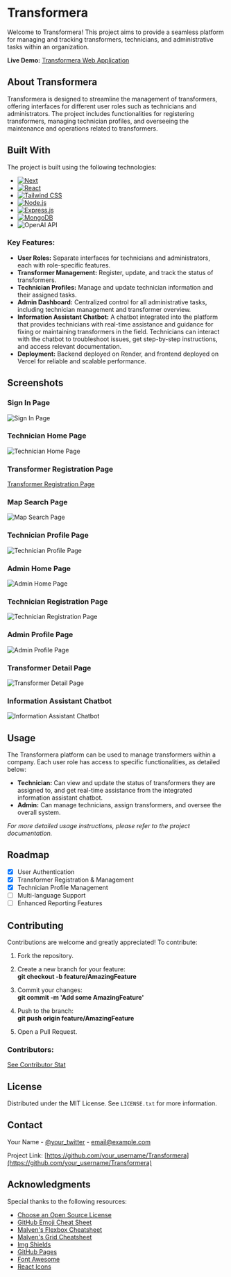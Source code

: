 # Transformera

Welcome to Transformera! This project aims to provide a seamless platform for managing and tracking transformers, technicians, and administrative tasks within an organization.

**Live Demo:** [Transformera Web Application](https://transfomera-m6wf.vercel.app/)

## About Transformera

Transformera is designed to streamline the management of transformers, offering interfaces for different user roles such as technicians and administrators. The project includes functionalities for registering transformers, managing technician profiles, and overseeing the maintenance and operations related to transformers.

## Built With

The project is built using the following technologies:

* [![Next][Next.js]][Next-url]
* [![React][React.js]][React-url]
* [![Tailwind CSS][TailwindCSS]][TailwindCSS-url]
* [![Node.js][Node.js]][Node-url]
* [![Express.js][Express.js]][Express-url]
* [![MongoDB][MongoDB]][MongoDB-url]
* ![OpenAI API](https://img.shields.io/badge/OpenAI-412991?style=for-the-badge&logo=openai&logoColor=white)

### Key Features:
- **User Roles:** Separate interfaces for technicians and administrators, each with role-specific features.
- **Transformer Management:** Register, update, and track the status of transformers.
- **Technician Profiles:** Manage and update technician information and their assigned tasks.
- **Admin Dashboard:** Centralized control for all administrative tasks, including technician management and transformer overview.
- **Information Assistant Chatbot:** A chatbot integrated into the platform that provides technicians with real-time assistance and guidance for fixing or maintaining transformers in the field. Technicians can interact with the chatbot to troubleshoot issues, get step-by-step instructions, and access relevant documentation.
- **Deployment:** Backend deployed on Render, and frontend deployed on Vercel for reliable and scalable performance.

## Screenshots

### Sign In Page
![Sign In Page](https://github.com/eyosiasbitsu/Transfomera/blob/main/images/signup.png?raw=true)

### Technician Home Page
![Technician Home Page](https://github.com/eyosiasbitsu/Transfomera/blob/main/images/technician_home.png?raw=true)

### Transformer Registration Page
[Transformer Registration Page](https://github.com/eyosiasbitsu/Transfomera/blob/main/images/register_transformer.png?raw=true)

### Map Search Page
![Map Search Page](https://github.com/eyosiasbitsu/Transfomera/blob/main/images/map_feature.png?raw=true)

### Technician Profile Page
![Technician Profile Page](https://github.com/eyosiasbitsu/Transfomera/blob/main/images/technician_profile.png?raw=true)

### Admin Home Page
![Admin Home Page](https://github.com/eyosiasbitsu/Transfomera/blob/main/images/admin_home.png?raw=true)

### Technician Registration Page
![Technician Registration Page](https://github.com/eyosiasbitsu/Transfomera/blob/main/images/register_technician.png?raw=true)

### Admin Profile Page
![Admin Profile Page](https://github.com/eyosiasbitsu/Transfomera/blob/main/images/admin_profile.png?raw=true)

### Transformer Detail Page
![Transformer Detail Page](https://github.com/eyosiasbitsu/Transfomera/blob/main/images/transformer_detail.png?raw=true)

### Information Assistant Chatbot
![Information Assistant Chatbot](https://github.com/eyosiasbitsu/Transfomera/blob/main/images/chatbot.png?raw=true)

## Usage

The Transformera platform can be used to manage transformers within a company. Each user role has access to specific functionalities, as detailed below:

- **Technician:** Can view and update the status of transformers they are assigned to, and get real-time assistance from the integrated information assistant chatbot.
- **Admin:** Can manage technicians, assign transformers, and oversee the overall system.

_For more detailed usage instructions, please refer to the project documentation._

## Roadmap

- [x] User Authentication
- [x] Transformer Registration & Management
- [x] Technician Profile Management
- [ ] Multi-language Support
- [ ] Enhanced Reporting Features

## Contributing

Contributions are welcome and greatly appreciated! To contribute:

1. Fork the repository.
2. Create a new branch for your feature:  
   **git checkout -b feature/AmazingFeature**

3. Commit your changes:  
   **git commit -m 'Add some AmazingFeature'**

4. Push to the branch:  
   **git push origin feature/AmazingFeature**

5. Open a Pull Request.

### Contributors:

<a href="https://github.com/eyosiasbitsu/Transfomera/graphs/contributors">
  See Contributor Stat
</a>

## License

Distributed under the MIT License. See `LICENSE.txt` for more information.

## Contact

Your Name - [@your_twitter](https://twitter.com/your_username) - email@example.com

Project Link: [https://github.com/your_username/Transformera](https://github.com/your_username/Transformera)

## Acknowledgments

Special thanks to the following resources:

- [Choose an Open Source License](https://choosealicense.com)
- [GitHub Emoji Cheat Sheet](https://www.webpagefx.com/tools/emoji-cheat-sheet)
- [Malven's Flexbox Cheatsheet](https://flexbox.malven.co/)
- [Malven's Grid Cheatsheet](https://grid.malven.co/)
- [Img Shields](https://shields.io)
- [GitHub Pages](https://pages.github.com)
- [Font Awesome](https://fontawesome.com)
- [React Icons](https://react-icons.github.io/react-icons/search)

<!-- MARKDOWN LINKS & IMAGES -->
[contributors-shield]: https://img.shields.io/github/contributors/othneildrew/Best-README-Template.svg?style=for-the-badge
[contributors-url]: https://github.com/eyosiasbitsu/Transfomera/graphs/contributors
[forks-shield]: https://img.shields.io/github/forks/othneildrew/Best-README-Template.svg?style=for-the-badge
[forks-url]: https://github.com/othneildrew/Best-README-Template/network/members
[stars-shield]: https://img.shields.io/github/stars/othneildrew/Best-README-Template.svg?style=for-the-badge
[stars-url]: https://github.com/othneildrew/Best-README-Template/stargazers
[issues-shield]: https://img.shields.io/github/issues/othneildrew/Best-README-Template.svg?style=for-the-badge
[issues-url]: https://github.com/othneildrew/Best-README-Template/issues
[license-shield]: https://img.shields.io/github/license/othneildrew/Best-README-Template.svg?style=for-the-badge
[license-url]: https://github.com/othneildrew/Best-README-Template/blob/master/LICENSE.txt
[linkedin-shield]: https://img.shields.io/badge/-LinkedIn-black.svg?style=for-the-badge&logo=linkedin&colorB=555
[linkedin-url]: https://linkedin.com/in/othneildrew
[product-screenshot]: images/screenshot.png
[signin-screenshot]: https://drive.google.com/drive/folders/1G2O06BLHopgGyCbmi75JvqoKqkl1VGZA?usp=sharing
[technician-home-screenshot]: https://drive.google.com/file/d/1s05sR5lmzQ05z7sQy-Vu3lZQsFL-5UyP/view?usp=drive_link
[transformer-registration-screenshot]: https://drive.google.com/file/d/1TIJRsYhWfCjBjLCoDyZnI1joGvPegSDm/view?usp=drive_link
[map-search-screenshot]: https://drive.google.com/file/d/1ju5TY14np5gwfnU7x5fxmlU3l6x9QR7o/view?usp=drive_link
[technician-profile-screenshot]: https://drive.google.com/file/d/10kEVLK5NCWDKJ05MiqppoGftNuObMzn7/view?usp=drive_link
[admin-home-screenshot]: https://drive.google.com/file/d/1bRtqPDT9_BEd1HKKtzwzAnpkhgV53LS-/view?usp=drive_link
[technician-registration-screenshot]: https://drive.google.com/file/d/1NYodox91II-rdC5F5HkJg7f8VEmbF2Z9/view?usp=drive_link
[admin-profile-screenshot]: https://drive.google.com/file/d/1jvy58Nh3ekjPunL86MCxeKwcZhyXhlOy/view?usp=drive_link
[transformer-detail-screenshot]: https://drive.google.com/file/d/1GKJNHMkIPnJkWowFQYmGY2DHO3vLZBVT/view?usp=drive_link
[chatbot-screenshot]: https://drive.google.com/file/d/1TRPpRUKXsjUbztxhNS2RiVj7IesN-pyb/view?usp=drive_link
[Next.js]: https://img.shields.io/badge/next.js-000000?style=for-the-badge&logo=nextdotjs&logoColor=white
[Next-url]: https://nextjs.org/
[React.js]: https://img.shields.io/badge/React-20232A?style=for-the-badge&logo=react&logoColor=61DAFB
[React-url]: https://reactjs.org/
[TailwindCSS]: https://img.shields.io/badge/TailwindCSS-38B2AC?style=for-the-badge&logo=tailwindcss&logoColor=white
[TailwindCSS-url]: https://tailwindcss.com/
[Node.js]: https://img.shields.io/badge/Node.js-43853D?style=for-the-badge&logo=node-dot-js&logoColor=white
[Node-url]: https://nodejs.org/
[Express.js]: https://img.shields.io/badge/Express.js-404D59?style=for-the-badge
[Express-url]: https://expressjs.com/
[MongoDB]: https://img.shields.io/badge/MongoDB-4EA94B?style=for-the-badge&logo=mongodb&logoColor=white
[MongoDB-url]: https://mongodb.com/

